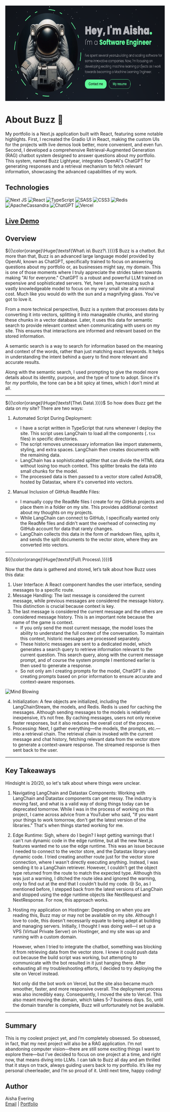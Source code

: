 <p align="center">
   <img src="https://github.com/AishaEvering/Portfolio_2/blob/main/header.png" height="300" width="600" alt="My Assistant Logo">
</p>

# About Buzz 🤖

My portfolio is a Next.js application built with React, featuring some notable highlights. First, I recreated the Gradio UI in React, making the custom UIs 
for the projects with live demos look better, more convenient, and even fun. Second, I developed a comprehensive Retrieval-Augmented Generation (RAG) chatbot 
system designed to answer questions about my portfolio. This system, named Buzz Lightyear, integrates OpenAI's ChatGPT for generating responses and a retrieval 
mechanism to fetch relevant information, showcasing the advanced capabilities of my work.

## Technologies
![Next JS](https://img.shields.io/badge/Next-black?style=for-the-badge&logo=next.js&logoColor=white)
![React](https://img.shields.io/badge/react-%2320232a.svg?style=for-the-badge&logo=react&logoColor=%2361DAFB)
![TypeScript](https://img.shields.io/badge/typescript-%23007ACC.svg?style=for-the-badge&logo=typescript&logoColor=white)
![SASS](https://img.shields.io/badge/SASS-hotpink.svg?style=for-the-badge&logo=SASS&logoColor=white)
![CSS3](https://img.shields.io/badge/css3-%231572B6.svg?style=for-the-badge&logo=css3&logoColor=white)
![Redis](https://img.shields.io/badge/redis-%23DD0031.svg?style=for-the-badge&logo=redis&logoColor=white)
![ApacheCassandra](https://img.shields.io/badge/cassandra-%231287B1.svg?style=for-the-badge&logo=apache-cassandra&logoColor=white)
![ChatGPT](https://img.shields.io/badge/chatGPT-74aa9c?style=for-the-badge&logo=openai&logoColor=white)
![Vercel](https://img.shields.io/badge/vercel-%23000000.svg?style=for-the-badge&logo=vercel&logoColor=white)

## [Live Demo](https://aishaeportfolio.com/)

## Overview
${{\color{orange}\Huge{\textsf{What\ is\ Buzz?\ \}}}}\$
Buzz is a chatbot. But more than that, Buzz is an advanced large language model provided by OpenAI, known as ChatGPT, specifically trained to focus on answering questions about my portfolio or, as businesses might say, my domain. This is one of those moments where I truly appreciate the strides taken towards making "AI for everyone." ChatGPT is a robust and powerful LLM trained on expensive and sophisticated servers.  Yet, here I am, harnessing such a vastly knowledgeable model to focus on my very small site at a minimal cost. Much like you would do with the sun and a magnifying glass.  You’ve got to love it.

From a more technical perspective, Buzz is a system that processes data by converting it into vectors, splitting it into manageable chunks, and storing these chunks in a vector database. Later, it uses this data for semantic search to provide relevant context when communicating with users on my site. This ensures that interactions are informed and relevant based on the stored information.

A semantic search is a way to search for information based on the meaning and context of the words, rather than just matching exact keywords. It helps in understanding the intent behind a query to find more relevant and accurate results.

Along with the semantic search, I used prompting to give the model more details about its identity, purpose, and the type of tone to adopt. Since it's for *my* portfolio, the tone can be a bit spicy at times, which I don't mind at all.
***

${{\color{orange}\Huge{\textsf{The\ Data\ \}}}}\$
So how does Buzz get the data on my site? There are two ways:

1. Automated Script During Deployment:

   - I have a script written in TypeScript that runs whenever I deploy the site. This script uses LangChain to load all the components (`.tsx` files) in specific directories.
   - The script removes unnecessary information like import statements, styling, and extra spaces. LangChain then creates documents with the remaining data.
   - LangChain has a sophisticated splitter that can divide the HTML data without losing too much context. This splitter breaks the data into small chunks for the model.
   - The processed data is then passed to a vector store called AstraDB, hosted by Datastax, where it's converted into vectors.
     
2. Manual Inclusion of GitHub ReadMe Files:

   - I manually copy the ReadMe files I create for my GitHub projects and place them in a folder on my site. This provides additional context about my thoughts on my projects.
   - While LangChain can connect to GitHub, I specifically wanted only the ReadMe files and didn't want the overhead of connecting my GitHub account for data that rarely changes.
   - LangChain collects this data in the form of markdown files, splits it, and sends the split documents to the vector store, where they are converted into vectors.
***

${{\color{orange}\Huge{\textsf{Full\ Process\ \}}}}\$

Now that the data is gathered and stored, let’s talk about how Buzz uses this data:

1. User Interface: A React component handles the user interface, sending messages to a specific route.
2. Message Handling: The last message is considered the current message, while previous messages are considered the message history. This distinction is crucial because context is key.
3. The last message is considered the current message and the others are considered message history.  This is an important note because the name of the game is context.
   - If you only send the most current message, the model loses the ability to understand the full context of the conversation. To maintain this context, historic messages are processed separately.
   - These historic messages are sent to a dedicated model, which generates a search query to retrieve information relevant to the current question. This search query, along with the current message prompt,
     and of course the system prompte I mentioned earlier is then used to generate a response.
   - So not only am I creating prompts for the model, ChatGPT is also creating prompts based on prior information to ensure accurate and context-aware responses.
     
![Mind Blowing](https://media.giphy.com/media/2fLgzU6ZNbqgj1jJy2/giphy.gif)

4. Initialization: A few objects are initialized, including the LangChainStream, the models, and Redis. Redis is used for caching the messages. Although sending messages to the models is relatively inexpensive, it’s not free. By caching messages, users not only receive faster responses, but it also reduces the overall cost of the process.
5. Processing: Next, I gather everything—the models, the prompts, etc.—into a retrieval chain. The retrieval chain is invoked with the current message and chat history, fetching relevant data from the vector store to generate a context-aware response. The streamed response is then sent back to the user.
***

## Key Takeaways
Hindsight is 20/20, so let's talk about where things were unclear.
1. Navigating LangChain and Datastax Components: Working with LangChain and Datastax components can get messy. The industry is moving fast, and what is a valid way of doing things today can be deprecated tomorrow. While I was in the process of working on this project, I came across advice from a YouTuber who said, "If you want your things to work tomorrow, don't get the latest version of the libraries." That's when things started working for me.
2. Edge Runtime: Sigh, where do I begin? I kept getting warnings that I can't run dynamic code in the edge runtime, but all the new Next.js features wanted me to use the edge runtime. This was an issue because I needed to connect to the vector store, and the Datastax library used dynamic code. I tried creating another route just for the vector store connection, where I wasn't directly executing anything. Instead, I was sending it to a LangChain retriever. However, I couldn't get the object type returned from the route to match the expected type. Although this was just a warning, I ditched the route idea and ignored the warning, only to find out at the end that I couldn't build my code. 😢 So, as I mentioned before, I stepped back from the latest versions of LangChain and stopped using the edge runtime objects like NextRequest and NextResponse. For now, this approach works.
3. Hosting my application on Hostinger:  Depending on when you are reading this, Buzz may or may not be available on my site. Although I love to code, this doesn't necessarily equate to being adept at building and managing servers. Initially, I thought I was doing well—I set up a VPS (Virtual Private Server) on Hostinger, and my site was up and running with a custom domain.

   However, when I tried to integrate the chatbot, something was blocking it from retrieving data from the vector store. I knew it could push data out because the build script was working, but attempting to communicate with the bot resulted in it just hanging there. After exhausting all my troubleshooting efforts, I decided to try deploying the site on Vercel instead.
   
   Not only did the bot work on Vercel, but the site also became much smoother, faster, and more responsive overall. The deployment process was also incredibly easy. Consequently, I moved the site to Vercel. This also meant moving the domain, which takes 5-7 business days. So, until the domain transfer is complete, Buzz will unfortunately not be available.
***


## Summary

This is my coolest project yet, and I’m completely obsessed. So obsessed, in fact, that my next project will also be a RAG application. I’m not abandoning computer vision—there are still some exciting things I want to explore there—but I’ve decided to focus on one project at a time, and right now, that means diving into LLMs. I can talk to Buzz all day and am thrilled that it stays on track, always guiding users back to my portfolio. It’s like my personal cheerleader, and I’m so proud of it. Until next time, happy coding!

## Author

Aisha Evering  
[Email](<shovon3000g@gmail.com>) | [Portfolio](https://aishaeportfolio.com/)



